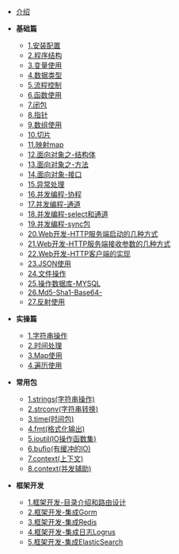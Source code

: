 - [介绍](README.md)

- **基础篇**
  - [1.安装配置](基础篇/1-安装配置.md)
  - [2.程序结构](基础篇/2-程序结构.md)
  - [3.变量使用](基础篇/3-变量使用.md)
  - [4.数据类型](基础篇/4-数据类型.md)
  - [5.流程控制](基础篇/5-流程控制.md)
  - [6.函数使用](基础篇/6-函数使用.md)
  - [7.闭包](基础篇/7-闭包.md)
  - [8.指针](基础篇/8-指针.md)
  - [9.数组使用](基础篇/9-数组使用.md)
  - [10.切片](基础篇/10-切片.md)
  - [11.映射map](基础篇/11-映射map.md)
  - [12.面向对象之-结构体](基础篇/12-面向对象之-结构体.md)
  - [13.面向对象之-方法](基础篇/13-面向对象之-方法.md)
  - [14.面向对象-接口](基础篇/14-面向对象-接口.md)
  - [15.异常处理](基础篇/15-异常处理.md)
  - [16.并发编程-协程](基础篇/16-并发编程-协程.md)
  - [17.并发编程-通道](基础篇/17-并发编程-通道.md)
  - [18.并发编程-select和通道](基础篇/18-并发编程-select和通道.md)
  - [19.并发编程-sync包](基础篇/19-并发编程-sync包.md)
  - [20.Web开发-HTTP服务端启动的几种方式](基础篇/20-Web开发-HTTP服务端启动的几种方式.md)
  - [21.Web开发-HTTP服务端接收参数的几种方式](基础篇/21-Web开发-HTTP服务端接收参数的几种方式.md)
  - [22.Web开发-HTTP客户端的实现](基础篇/22-Web开发-HTTP客户端的实现.md)
  - [23.JSON使用](基础篇/23-JSON使用.md)
  - [24.文件操作](基础篇/24-文件操作.md)
  - [25.操作数据库-MYSQL](基础篇/25-操作数据库-MYSQL.md)
  - [26.Md5-Sha1-Base64-](基础篇/26-Md5-Sha1-Base64-.md)
  - [27.反射使用](基础篇/27-反射使用.md)


- **实操篇**
  - [1.字符串操作](实操篇/1-字符串操作.md)
  - [2.时间处理](实操篇/2-时间处理.md)
  - [3.Map使用](实操篇/3-Map使用.md)
  - [4.遍历使用](实操篇/4-遍历使用.md)

- **常用包**
  - [1.strings(字符串操作)](标准包/1-strings(字符串操作).md)
  - [2.strconv(字符串转换)](标准包/2-strconv(字符串转换).md)
  - [3.time(时间包)](标准包/3-time(时间包).md)
  - [4.fmt(格式化输出)](标准包/4-fmt(格式化输出).md)
  - [5.ioutil(IO操作函数集)](标准包/5-ioutil(IO操作函数集).md)
  - [6.bufio(有缓冲的IO)](标准包/6-bufio(有缓冲的IO).md)
  - [7.context(上下文)](标准包/7-context(上下文).md)
  - [8.context(并发辅助)](标准包/8-sync.md)

- **框架开发**
  - [1.框架开发-目录介绍和路由设计](框架开发/1-框架开发-目录介绍和路由设计.md)
  - [2.框架开发-集成Gorm](框架开发/2-框架开发-集成Gorm.md)
  - [3.框架开发-集成Redis](框架开发/3-框架开发-集成Redis.md)
  - [4.框架开发-集成日志Logrus](框架开发/4-框架开发-集成日志Logrus.md)
  - [5.框架开发-集成ElasticSearch](框架开发/5-框架开发-集成ElasticSearch.md)
